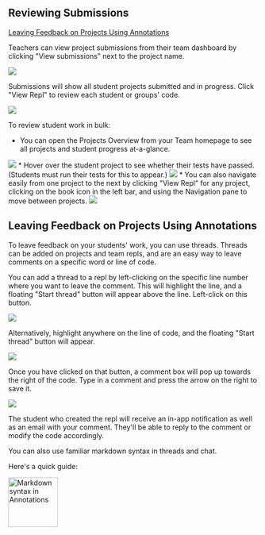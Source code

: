 ## Reviewing Submissions

[Leaving Feedback on Projects Using Annotations](#leaving-feedback-on-projects-using-annotations)

Teachers can view project submissions from their team dashboard by clicking "View submissions" next to the project name.

<img src="/images/teamsForEducation/project-list.png" />

Submissions will show all student projects submitted and in progress. Click "View Repl" to review each student or groups' code.

<img src="/images/teamsForEducation/project-submissions.png" />

To review student work in bulk: 
* You can open the Projects Overview from your Team homepage to see all projects and student progress at-a-glance. 
<img src="/images/teamsForEducation/project-overview.png" max-width="100px"/>
* Hover over the student project to see whether their tests have passed. (Students must run their tests for this to appear.)
<img src="/images/teamsForEducation/project-overview-grid.png" />
* You can also navigate easily from one project to the next by clicking "View Repl" for any project, clicking on the book icon in the left bar, and using the Navigation pane to move between projects. 
<img src="/images/teamsForEducation/project-review.png" max-width="200px" />

## Leaving Feedback on Projects Using Annotations

To leave feedback on your students' work, you can use threads. Threads can be added on projects and team repls, and are an easy way to leave comments on a specific word or line of code.

You can add a thread to a repl by left-clicking on the specific line number where you want to leave the comment. This will highlight the line, and a floating "Start thread" button will appear above the line. Left-click on this button.

![](/images/teamsForEducation/annotations-1.png)

Alternatively, highlight anywhere on the line of code, and the floating "Start thread" button will appear.

![](/images/teamsForEducation/annotations-2.png)

Once you have clicked on that button, a comment box will pop up towards the right of the code. Type in a comment and press the arrow on the right to save it.

![](/images/teamsForEducation/annotation-made.png)

The student who created the repl will receive an in-app notification as well as an email with your comment. They'll be able to reply to the comment or modify the code accordingly.

You can also use familiar markdown syntax in threads and chat.

Here's a quick guide:

<img src="https://blog.repl.it/images/annotations/annotations-formatting-2.png" alt="Markdown syntax in Annotations" width="100"/>


